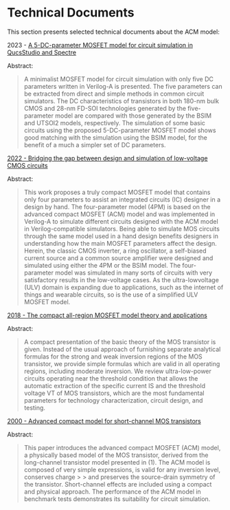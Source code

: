# Technical Documents 

This section presents selected technical documents about the ACM model:


2023 - [A 5-DC-parameter MOSFET model for circuit simulation in QucsStudio and Spectre](https://ieeexplore.ieee.org/document/10198173)

 Abstract: 
> A minimalist MOSFET model for circuit simulation
> with only five DC parameters written in Verilog-A is presented.
> The five parameters can be extracted from direct and simple
> methods in common circuit simulators. The DC characteristics
> of transistors in both 180-nm bulk CMOS and 28-nm FD-SOI
> technologies generated by the five-parameter model are compared
> with those generated by the BSIM and UTSOI2 models, respectively.
> The simulation of some basic circuits using the proposed
> 5-DC-parameter MOSFET model shows good matching with the
> simulation using the BSIM model, for the benefit of a much
> a simpler set of DC parameters.






[2022 - Bridging the gap between design and simulation of low-voltage CMOS circuits](https://www.mdpi.com/2079-9268/12/2/34)

Abstract: 
> This work proposes a truly compact MOSFET model that contains only four parameters
> to assist an integrated circuits (IC) designer in a design by hand. The four-parameter model (4PM)
> is based on the advanced compact MOSFET (ACM) model and was implemented in Verilog-A to
> simulate different circuits designed with the ACM model in Verilog-compatible simulators. Being
> able to simulate MOS circuits through the same model used in a hand design benefits designers
> in understanding how the main MOSFET parameters affect the design. Herein, the classic CMOS
> inverter, a ring oscillator, a self-biased current source and a common source amplifier were designed
> and simulated using either the 4PM or the BSIM model. The four-parameter model was simulated
> in many sorts of circuits with very satisfactory results in the low-voltage cases. As the ultra-lowvoltage (ULV) domain is expanding due to applications, such as the internet of things and wearable
> circuits, so is the use of a simplified ULV MOSFET model.


[2018 - The compact all-region MOSFET model theory and applications](https://ieeexplore.ieee.org/document/8585657)

Abstract: 
> A compact presentation of the basic theory of the
> MOS transistor is given. Instead of the usual approach of
> furnishing separate analytical formulas for the strong and weak
> inversion regions of the MOS transistor, we provide simple
> formulas which are valid in all operating regions, including
> moderate inversion. We review ultra-low-power circuits
> operating near the threshold condition that allows the automatic
> extraction of the specific current IS and the threshold voltage VT
> of MOS transistors, which are the most fundamental parameters
> for technology characterization, circuit design, and testing.

[2000 - Advanced compact model for short-channel MOS transistors](https://ieeexplore.ieee.org/document/852650)

Abstract: 
> This paper introduces the advanced compact MOSFET (ACM) model, a physically based model of the MOS transistor, derived from the long-channel transistor model presented in (1). The ACM model is composed of very simple expressions, is valid for any inversion level, conserves charge > > and preserves the source-drain symmetry of the transistor. Short-channel effects are included using a compact and physical approach. The performance of the ACM model in benchmark tests demonstrates its suitability for circuit simulation.


